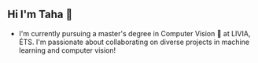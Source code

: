 ## Hi I'm Taha 👋

- I'm currently pursuing a master's degree in Computer Vision 🔭 at LIVIA, ÉTS. I'm passionate about collaborating on diverse projects in machine learning and computer vision!

